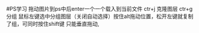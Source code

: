 #PS学习
拖动图片到ps中后enter一个一个载入到当前文件
ctr+j 克隆图层
ctr+g 分组
鼠标左键选中分组图层（关闭自动选择）按住alt拖动位置，松开左键就复制了组，可同时按住shift键 只能垂直拖动,